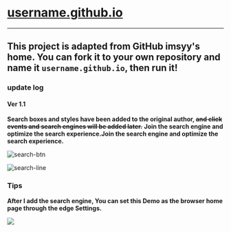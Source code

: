 # [username.github.io]()

-----------------------------------------------------------------------------------------------

## This project is adapted from GitHub imsyy's home. You can fork it to your own repository and name it `username.github.io`, then run it!

### update log

#### Ver 1.1

**Search boxes and styles have been added to the original author, ~~and click events and search engines will be added later.~~** **Join the search engine and optimize the search experience.Join the search engine and optimize the search experience.**

![search-btn](https://img1.imgtp.com/2023/06/03/7iz95ogk.png)

![search-line](https://img1.imgtp.com/2023/06/03/bG5fqM9L.png)

### Tips

**After I add the search engine, You can set this Demo as the browser home page through the edge Settings.**

![](https://img1.imgtp.com/2023/06/03/GSytnrP1.png)
